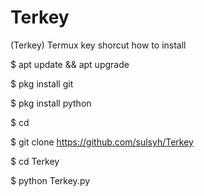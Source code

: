 # Terkey
(Terkey) Termux key shorcut
how to install

$ apt update && apt upgrade

$ pkg install git

$ pkg install python

$ cd

$ git clone https://github.com/sulsyh/Terkey

$ cd Terkey

$ python Terkey.py
